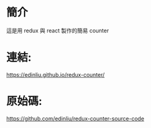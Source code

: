 # 簡介

這是用 redux 與 react 製作的簡易 counter

# 連結:

https://edinliu.github.io/redux-counter/

# 原始碼:

https://github.com/edinliu/redux-counter-source-code
